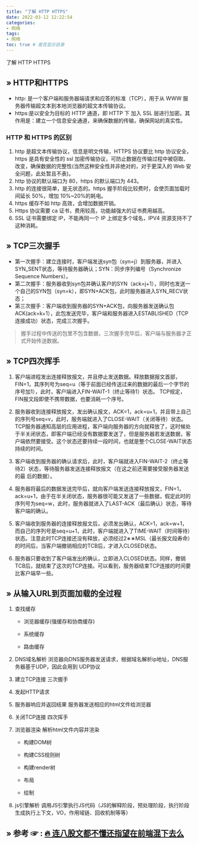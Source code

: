 ```yaml
---
title: "了解 HTTP HTTPS"
date: 2022-03-12 12:22:54
categories:
- 网络
tags:
- 网络
toc: true # 是否显示目录
---
```

了解 HTTP HTTPS
<!-- more -->

## » HTTP和HTTPS

* http: 是一个客户端和服务器端请求和应答的标准（TCP），用于从 WWW 服务器传输超文本到本地浏览器的超文本传输协议。
* https:是以安全为目标的 HTTP 通道，即 HTTP 下 加入 SSL 层进行加密。其作用是：建立一个信息安全通道，来确保数据的传输，确保网站的真实性。

### HTTP 和 HTTPS 的区别
  1. http 是超文本传输协议，信息是明文传输，HTTPS 协议要比 http 协议安全，https 是具有安全性的 ssl 加密传输协议，可防止数据在传输过程中被窃取、改变，确保数据的完整性(当然这种安全性并非绝对的，对于更深入的 Web 安全问题，此处暂且不表)。
  2. http 协议的默认端口为 80，https 的默认端口为 443。
  3. http 的连接很简单，是无状态的。https 握手阶段比较费时，会使页面加载时间延长 50%，增加 10%~20%的耗电。
  4. https 缓存不如 http 高效，会增加数据开销。
  5. Https 协议需要 ca 证书，费用较高，功能越强大的证书费用越高。
  6. SSL 证书需要绑定 IP，不能再同一个 IP 上绑定多个域名，IPV4 资源支持不了这种消耗。

## » TCP三次握手
  * 第一次握手：建立连接时，客户端发送syn包（syn=j）到服务器，并进入SYN_SENT状态，等待服务器确认；SYN：同步序列编号（Synchronize Sequence Numbers）。
  * 第二次握手：服务器收到syn包并确认客户的SYN（ack=j+1），同时也发送一个自己的SYN包（syn=k），即SYN+ACK包，此时服务器进入SYN_RECV状态；
  * 第三次握手：客户端收到服务器的SYN+ACK包，向服务器发送确认包ACK(ack=k+1），此包发送完毕，客户端和服务器进入ESTABLISHED（TCP连接成功）状态，完成三次握手。

  >  握手过程中传送的包里不包含数据，三次握手完毕后，客户端与服务器才正式开始传送数据。 

## » TCP四次挥手
  1. 客户端进程发出连接释放报文，并且停止发送数据。释放数据报文首部，FIN=1，其序列号为seq=u（等于前面已经传送过来的数据的最后一个字节的序号加1），此时，客户端进入FIN-WAIT-1（终止等待1）状态。 TCP规定，FIN报文段即使不携带数据，也要消耗一个序号。

  2. 服务器收到连接释放报文，发出确认报文，ACK=1，ack=u+1，并且带上自己的序列号seq=v，此时，服务端就进入了CLOSE-WAIT（关闭等待）状态。TCP服务器通知高层的应用进程，客户端向服务器的方向就释放了，这时候处于半关闭状态，即客户端已经没有数据要发送了，但是服务器若发送数据，客户端依然要接受。这个状态还要持续一段时间，也就是整个CLOSE-WAIT状态持续的时间。
  3. 客户端收到服务器的确认请求后，此时，客户端就进入FIN-WAIT-2（终止等待2）状态，等待服务器发送连接释放报文（在这之前还需要接受服务器发送的最 后的数据）。
  4. 服务器将最后的数据发送完毕后，就向客户端发送连接释放报文，FIN=1，ack=u+1，由于在半关闭状态，服务器很可能又发送了一些数据，假定此时的序列号为seq=w，此时，服务器就进入了LAST-ACK（最后确认）状态，等待客户端的确认。
  5. 客户端收到服务器的连接释放报文后，必须发出确认，ACK=1，ack=w+1，而自己的序列号是seq=u+1，此时，客户端就进入了TIME-WAIT（时间等待）状态。注意此时TCP连接还没有释放，必须经过2∗∗MSL（最长报文段寿命）的时间后，当客户端撤销相应的TCB后，才进入CLOSED状态。
  6. 服务器只要收到了客户端发出的确认，立即进入CLOSED状态。同样，撤销TCB后，就结束了这次的TCP连接。可以看到，服务器结束TCP连接的时间要比客户端早一些。

## » 从输入URL到页面加载的全过程
  1. 查找缓存

     * 浏览器缓存(强缓存和协商缓存)
     
     * 系统缓存
     
     * 路由缓存

  2. DNS域名解析 浏览器向DNS服务器发送请求，根据域名解析ip地址，DNS服务器基于UDP，因此会用到 UDP协议
  3. 建立TCP连接 三次握手
  4. 发起HTTP请求
  5. 服务器响应并返回结果 服务器发送相应的html文件给浏览器
  6. 关闭TCP连接 四次挥手
  7. 浏览器渲染 解析html文件内容并渲染
    
     * 构建DOM树
     
     * 构建CSS规则树
     
     * 构建render树

     * 布局

     * 绘制
  
  8. js引擎解析 调用JS引擎执行JS代码（JS的解释阶段，预处理阶段，执行阶段生成执行上下文，VO，作用域链、回收机制等等）

  ## » 参考  ☞ : [🔥 连八股文都不懂还指望在前端混下去么](https://juejin.cn/post/7016593221815910408#heading-12)